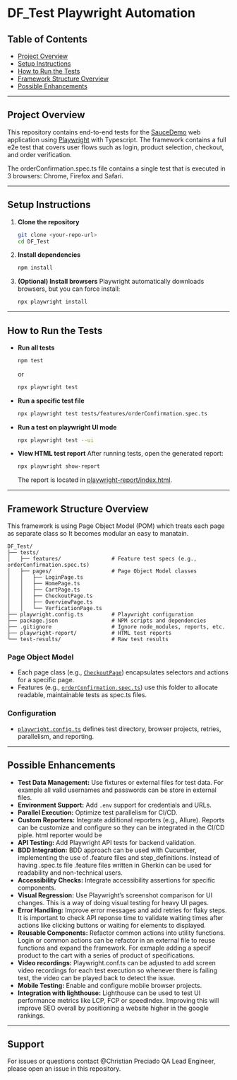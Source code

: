 # DF_Test Playwright Automation

## Table of Contents

- [Project Overview](#project-overview)
- [Setup Instructions](#setup-instructions)
- [How to Run the Tests](#how-to-run-the-tests)
- [Framework Structure Overview](#framework-structure-overview)
- [Possible Enhancements](#possible-enhancements)

---

## Project Overview

This repository contains end-to-end tests for the [SauceDemo](https://www.saucedemo.com/) web application using [Playwright](https://playwright.dev/) with Typescript. The framework contains a full e2e test that covers user flows such as login, product selection, checkout, and order verification.

The orderConfirmation.spec.ts file contains a single test that is executed in 3 browsers: Chrome, Firefox and Safari.

---

## Setup Instructions

1. **Clone the repository**

   ```sh
   git clone <your-repo-url>
   cd DF_Test
   ```

2. **Install dependencies**

   ```sh
   npm install
   ```

3. **(Optional) Install browsers**
   Playwright automatically downloads browsers, but you can force install:
   ```sh
   npx playwright install
   ```

---

## How to Run the Tests

- **Run all tests**

  ```sh
  npm test
  ```

  or

  ```sh
  npx playwright test
  ```

- **Run a specific test file**

  ```sh
  npx playwright test tests/features/orderConfirmation.spec.ts
  ```

- **Run a test on playwright UI mode**

  ```sh
  npx playwright test --ui
  ```

- **View HTML test report**
  After running tests, open the generated report:
  ```sh
  npx playwright show-report
  ```
  The report is located in [playwright-report/index.html](playwright-report/index.html).

---

## Framework Structure Overview

This framework is using Page Object Model (POM) which treats each page as separate class so It becomes modular an easy to manatain.

```
DF_Test/
├── tests/
│   ├── features/                # Feature test specs (e.g., orderConfirmation.spec.ts)
│   ├── pages/                   # Page Object Model classes
│   │   ├── LoginPage.ts
│   │   ├── HomePage.ts
│   │   ├── CartPage.ts
│   │   ├── CheckoutPage.ts
│   │   ├── OverviewPage.ts
│   │   └── VerficationPage.ts
├── playwright.config.ts         # Playwright configuration
├── package.json                 # NPM scripts and dependencies
├── .gitignore                   # Ignore node_modules, reports, etc.
├── playwright-report/           # HTML test reports
└── test-results/                # Raw test results
```

### Page Object Model

- Each page class (e.g., [`CheckoutPage`](tests/pages/CheckoutPage.ts)) encapsulates selectors and actions for a specific page.
- Features (e.g., [`orderConfirmation.spec.ts`](tests/features/orderConfirmation.spec.ts)) use this folder to allocate readable, maintainable tests as spec.ts files.

### Configuration

- [`playwright.config.ts`](playwright.config.ts) defines test directory, browser projects, retries, parallelism, and reporting.

---

## Possible Enhancements

- **Test Data Management:** Use fixtures or external files for test data.
  For example all valid usernames and passwords can be store in external files.
- **Environment Support:** Add `.env` support for credentials and URLs.
- **Parallel Execution:** Optimize test parallelism for CI/CD.
- **Custom Reporters:** Integrate additional reporters (e.g., Allure). Reports can be customize and configure so they can be integrated in the CI/CD piple. html reporter would be
- **API Testing:** Add Playwright API tests for backend validation.
- **BDD Integration:** BDD approach can be used with Cucumber, implementing the use of .feature files and step_definitions. Instead of having .spec.ts file .feature files written in Gherkin can be used for readability and non-technical users.
- **Accessibility Checks:** Integrate accessibility assertions for specific components.
- **Visual Regression:** Use Playwright’s screenshot comparison for UI changes. This is a way of doing visual testing for heavy UI pages.
- **Error Handling:** Improve error messages and add retries for flaky steps. It is important to check API reponse time to validate waiting times after actions like clicking buttons or waiting for elements to displayed.
- **Reusable Components:** Refactor common actions into utility functions. Login or common actions can be refactor in an external file to reuse functions and expand the framework. For exmaple adding a specif product to the cart with a series of product of specifications.
- **Video recordings:** Playwright.conf.ts can be adjusted to add screen video recordings for each test execution so whenever there is failing test, the video can be played back to detect the issue.
- **Mobile Testing:** Enable and configure mobile browser projects.
- **Integration with lighthouse:** Lighthouse can be used to test UI performance metrics like LCP, FCP or speedIndex. Improving this will improve SEO overall by positioning a website higher in the google rankings.

---

## Support

For issues or questions contact @Christian Preciado QA Lead Engineer, please open an issue in this repository.

